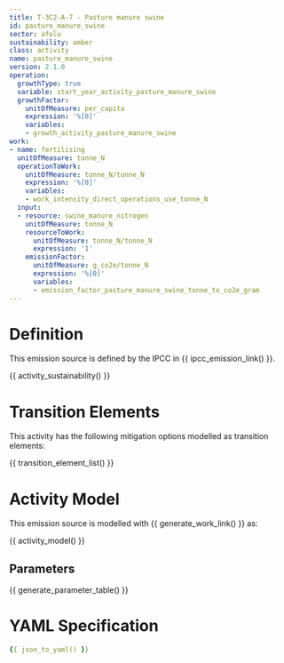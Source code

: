 ```yaml
---
title: T-3C2-A-7 - Pasture manure swine
id: pasture_manure_swine
sector: afolu
sustainability: amber
class: activity
name: pasture_manure_swine
version: 2.1.0
operation:
  growthType: true
  variable: start_year_activity_pasture_manure_swine
  growthFactor:
    unitOfMeasure: per_capita
    expression: '%[0]'
    variables:
    - growth_activity_pasture_manure_swine
work:
- name: fertilising
  unitOfMeasure: tonne_N
  operationToWork:
    unitOfMeasure: tonne_N/tonne_N
    expression: '%[0]'
    variables:
    - work_intensity_direct_operations_use_tonne_N
  input:
  - resource: swine_manure_nitrogen
    unitOfMeasure: tonne_N
    resourceToWork:
      unitOfMeasure: tonne_N/tonne_N
      expression: '1'
    emissionFactor:
      unitOfMeasure: g_co2e/tonne_N
      expression: '%[0]'
      variables:
      - emission_factor_pasture_manure_swine_tonne_to_co2e_gram
---
```

# Definition
This emission source is defined by the IPCC in {{ ipcc_emission_link() }}.


{{ activity_sustainability() }}

# Transition Elements

This activity has the following mitigation options modelled as transition elements:

{{ transition_element_list() }}

# Activity Model
This emission source is modelled with {{ generate_work_link() }} as:

{{ activity_model() }}

## Parameters

{{ generate_parameter_table() }}

# YAML Specification

```yaml
{{ json_to_yaml() }}
```